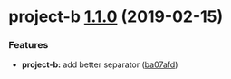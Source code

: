 # project-b [1.1.0](https://github.com/darerodz/example-monorepo/compare/project-b@1.0.0...project-b@1.1.0) (2019-02-15)


### Features

* **project-b:** add better separator ([ba07afd](https://github.com/darerodz/example-monorepo/commit/ba07afd))
